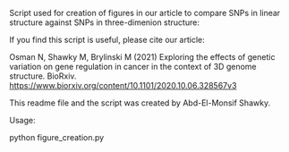 Script used for creation of figures in our article to compare SNPs in linear structure against SNPs in three-dimenion structure:



If you find this script is useful, please cite our article:

Osman N, Shawky M, Brylinski M (2021) Exploring the effects of genetic variation on gene regulation in cancer in the context of 3D genome structure. BioRxiv. https://www.biorxiv.org/content/10.1101/2020.10.06.328567v3



This readme file and the script was created by Abd-El-Monsif Shawky.


Usage:

python figure_creation.py 
